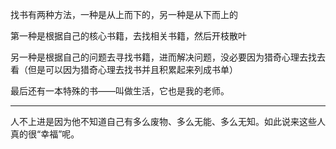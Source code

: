 找书有两种方法，一种是从上而下的，另一种是从下而上的

第一种是根据自己的核心书籍，去找相关书籍，然后开枝散叶

另一种是根据自己的问题去寻找书籍，进而解决问题，没必要因为猎奇心理去找去看（但是可以因为猎奇心理去找书并且积累起来列成书单）

最后还有一本特殊的书——叫做生活，它也是我的老师。
___
人不上进是因为他不知道自己有多么废物、多么无能、多么无知。如此说来这些人真的很“幸福”呢。
